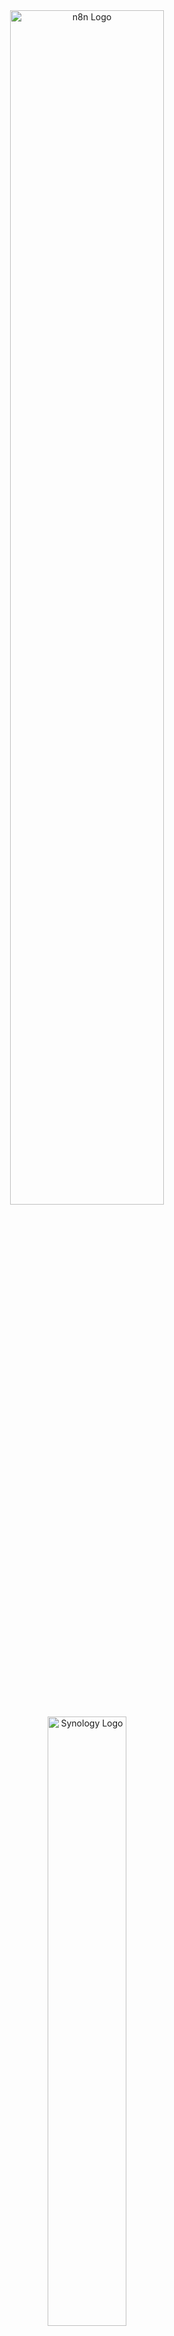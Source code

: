 <div align="center">

<img src="./assets/logos/n8n/n8n-logo.svg" alt="n8n Logo" width="70%"/>

<br/>

<img src="./assets/logos/synology/synology-logo.svg" alt="Synology Logo" width="50%"/>

<br/><br/>
[![License: MIT](https://img.shields.io/badge/License-MIT-yellow.svg)](https://opensource.org/license/mit)
[![Code Quality](https://img.shields.io/badge/code%20quality-A+-brightgreen)](https://github.com/josedacosta/n8n-synology-package)
[![Downloads](https://img.shields.io/github/downloads/josedacosta/n8n-synology-package/total)](https://github.com/josedacosta/n8n-synology-package/releases)
[![PRs Welcome](https://img.shields.io/badge/PRs-welcome-brightgreen.svg)](https://github.com/josedacosta/n8n-synology-package/pulls)
[![Synology DSM](https://img.shields.io/badge/DSM-7.0%2B-blue)](https://www.synology.com)
[![Docker](https://img.shields.io/badge/Docker-Compose-2496ED)](https://www.docker.com/)
[![PostgreSQL](https://img.shields.io/badge/PostgreSQL-17-316192)](https://www.postgresql.org/)
[![n8n](https://img.shields.io/badge/n8n-latest-EA4B71)](https://n8n.io)
[![HTTPS Support](https://img.shields.io/badge/HTTPS-Supported-green)](https://github.com/josedacosta/n8n-synology-package#https-configuration-with-reverse-proxy)
[![Production Ready](https://img.shields.io/badge/Production-Ready-success)](https://github.com/josedacosta/n8n-synology-package)
</div>

# n8n Synology Package

n8n package for Synology DSM 7+

## Description

This project allows you to create a Synology package (.spk) to install n8n on your Synology NAS with DSM 7.0 or higher.

**n8n** is a powerful and extensible workflow automation tool that allows you to create complex automations between different applications and services.

### Architecture

This package uses **Docker Compose** with **PostgreSQL** for a robust and performant installation:
- ✅ **Docker**: Isolation, security, easy updates
- ✅ **PostgreSQL**: High-performance database (vs default SQLite)
- ✅ **Automatic backup**: Integrated backup script
- ✅ **Reverse proxy**: Nginx configuration included
- ✅ **Production-ready**: Optimized configuration

## Prerequisites

### To build the package

- Node.js 18+ (on your development machine)
- Yarn (package manager)
- macOS or Linux (for `md5` and `shasum` commands)

### To install on Synology

- Synology NAS with DSM 7.0 or higher
- **Container Manager** (Docker) installed from Package Center
- Port 5678 available
- Minimum 2GB RAM (4GB recommended)

## Project Structure

```
n8n-synology-package/
├── package/                         # Synology package files
│   ├── INFO                        # Package metadata
│   ├── docker-compose.yml          # Docker Compose + PostgreSQL configuration
│   ├── .env.example                # Configuration example
│   ├── conf/                       # Configuration
│   │   ├── privilege              # User privileges
│   │   ├── resource               # System resources
│   │   ├── n8n.sc                 # Service configuration
│   │   └── nginx-reverse-proxy.conf  # Nginx config (example)
│   ├── scripts/                    # Installation scripts
│   │   ├── installer              # Installation/uninstallation (Docker)
│   │   ├── start-stop-status      # Start/stop (Docker Compose)
│   │   └── backup.sh              # Automatic backup
│   └── ui/                         # DSM user interface
│       ├── config                 # Interface configuration
│       └── images/                # Package icons
│           ├── n8n_256.png       # 256x256 icon
│           └── n8n_72.png        # 72x72 icon
├── scripts/                        # Build scripts
│   ├── build.js                   # Prepares files for the package
│   └── package.js                 # Creates the .spk file
├── documentation/                  # Documentation
│   └── breaking-changes-dsm7.md
├── jose/                           # Personal documentation
│   └── TUTORIEL-INSTALLATION-N8N-SYNOLOGY.md
├── dist/                           # Generated files (ignored by git)
│   ├── build/                     # Temporary build folder
│   └── *.spk                      # Final package
├── INSTALLATION-DOCKER.md          # Docker installation guide
└── package.json                    # npm/yarn configuration
```

## Quick Installation

### 1. Clone the project

```bash
git clone git@github.com:josedacosta/n8n-synology-package.git
cd n8n-synology-package
```

### 2. Install dependencies

```bash
yarn install
```

### 3. Add icons

> [!NOTE]
> Icons are optional but recommended for a better user experience in Package Center.

Download the n8n icons and place them in `package/ui/images/`:

- `n8n_256.png` (256x256 pixels)
- `n8n_72.png` (72x72 pixels)

You can get the official logos from:
- https://n8n.io/press/
- https://github.com/n8n-io/n8n/blob/master/packages/editor-ui/public/favicon.ico

### 4. Build the package

```bash
yarn build
```

This command:
- Cleans previous builds
- Copies all necessary files
- Sets permissions
- Validates package structure
- Calculates checksums

### 5. Create the .spk file

```bash
yarn package
```

This command:
- Creates the `package.tgz` archive
- Generates the final `.spk` file
- Displays MD5 and SHA256 checksums
- Places the package in `dist/`

The generated file will be: `dist/n8n-1.0.0-noarch.spk`

## Installation on Synology

### Method 1: Installation via Package Repository (Recommended)

This method allows you to install and update n8n directly from Synology Package Center.

#### Step 1: Add Package Source

1. Connect to DSM
2. Open **Package Center**
3. Click on **Settings** (⚙️ icon at top right)
4. Go to **Package Sources** tab
5. Click **Add**
6. Enter the following information:
   - **Name**: `n8n Community`
   - **Location**: `https://josedacosta.github.io/n8n-synology-package/index.json`
7. Click **OK**

#### Step 2: Install n8n

1. In Package Center, search for **"n8n"**
2. You should see the **"n8n"** package with the "Community" tag
3. Click **Install**
4. Follow the installation wizard
5. Accept the required permissions

#### Prerequisites on NAS

> [!IMPORTANT]
> **Container Manager must be installed first**
> Before installing n8n, you MUST have Container Manager (Docker) installed from the Package Center. The package will fail to install without it.

### Method 2: Manual Installation

If you prefer to install manually or to test a specific version:

1. Download the `.spk` file from [GitHub Releases](https://github.com/josedacosta/n8n-synology-package/releases/latest)
2. Connect to DSM
3. Open **Package Center**
4. Click **Manual Install** (button at top right)
5. Select the downloaded `.spk` file
6. Follow the installation wizard
7. Accept the required permissions

### First Access

Once installed, n8n will be accessible at:

```
http://YOUR_NAS_IP:5678
```

On first launch:
1. Create your administrator account
2. Configure your preferences
3. Start creating your workflows!

> [!IMPORTANT]
> **Backup your encryption key immediately!**
> The file `/var/packages/n8n/target/.env` contains the encryption key that protects all your credentials. If you lose this key, you will NOT be able to decrypt your stored credentials. Make a backup NOW!

### Installed Architecture

The package installs:
- **n8n** (Docker container)
- **PostgreSQL 17** (database)
- **Automatic backup script**
- **Reverse proxy configuration** (in `/var/packages/n8n/package/conf/`)

📖 **Complete installation guide**: See [INSTALLATION-DOCKER.md](./INSTALLATION-DOCKER.md)

## Configuration

### Environment Variables

The file `/var/packages/n8n/target/.env` contains the configuration:

```bash
# Network
N8N_PORT=5678
N8N_HOST=localhost
N8N_PROTOCOL=http
WEBHOOK_URL=http://localhost:5678/

# Timezone
TIMEZONE=Europe/Paris

# Database
POSTGRES_PASSWORD=generated_password

# Security (CRITICAL - AUTOMATICALLY GENERATED)
N8N_ENCRYPTION_KEY=64_character_key

# Basic authentication (optional)
N8N_BASIC_AUTH_ACTIVE=false
N8N_BASIC_AUTH_USER=admin
N8N_BASIC_AUTH_PASSWORD=
```

### Important Files

- **Configuration**: `/var/packages/n8n/target/.env`
- **Docker Compose**: `/var/packages/n8n/target/docker-compose.yml`
- **n8n Data**: `/var/packages/n8n/target/data/`
- **PostgreSQL Database**: `/var/packages/n8n/target/db/`
- **Backups**: `/var/packages/n8n/target/backup/`
- **Backup Script**: `/var/packages/n8n/target/backup.sh`

### Customization

To customize the installation:

```bash
# Via SSH
ssh admin@YOUR_NAS_IP

# Edit configuration
sudo vi /var/packages/n8n/target/.env

# Restart n8n
sudo synopkg restart n8n
```

**Example**: Enable HTTPS and authentication:

```bash
N8N_HOST=your-nas.synology.me
N8N_PROTOCOL=https
WEBHOOK_URL=https://your-nas.synology.me/
N8N_BASIC_AUTH_ACTIVE=true
N8N_BASIC_AUTH_PASSWORD=YourPassword123!
```

## Service Management

### Via DSM

- **Start**: Package Center → n8n → Open
- **Stop**: Package Center → n8n → Stop
- **Restart**: Stop then Start

### Via SSH

```bash
# Start n8n
sudo synopkg start n8n

# Stop n8n
sudo synopkg stop n8n

# Restart n8n
sudo synopkg restart n8n

# Check status
sudo synopkg status n8n

# View Docker logs
cd /var/packages/n8n/target
docker-compose logs -f

# n8n logs only
docker-compose logs -f n8n

# PostgreSQL logs
docker-compose logs -f postgres
```

## Update

### Update n8n via Docker

> [!TIP]
> **Best practice: Always backup before updating**
> Create a backup before any update to ensure you can rollback if needed.

```bash
# Via SSH on NAS
cd /var/packages/n8n/target

# 1. Create a backup
bash backup.sh

# 2. Stop containers
docker-compose down

# 3. Download new images
docker-compose pull

# 4. Restart with new versions
docker-compose up -d

# 5. Check logs
docker-compose logs -f
```

### Update the package

1. Download the new `.spk` package version
2. In Package Center, select n8n
3. Click "Update manually"
4. Select the new `.spk` file

The update script automatically performs:
- ✅ Backup before update
- ✅ Download new Docker images
- ✅ Restart containers
- ✅ Verify deployment

> [!NOTE]
> Data (workflows, credentials) are preserved during the update. The update process only updates the application, not your data.

## Uninstallation

### Via DSM

1. Package Center → n8n
2. Click "Uninstall"
3. Confirm uninstallation

> [!NOTE]
> By default, user data is **preserved** during uninstallation. Your workflows, credentials, and databases remain intact for future reinstallation.

### Complete Data Removal

> [!WARNING]
> **This will permanently delete ALL n8n data!**
> The following commands will remove all workflows, credentials, databases, and backups. This action is IRREVERSIBLE!

```bash
# Via SSH
cd /var/packages/n8n/target

# Stop and remove containers + volumes
docker-compose down -v

# Remove Docker images (optional)
docker rmi n8nio/n8n postgres:17-alpine

# Remove all data
sudo rm -rf /var/packages/n8n/target
```

## Troubleshooting

### n8n won't start

1. Verify Docker is installed and active:
   ```bash
   docker --version
   docker ps
   ```

2. Check Docker logs:
   ```bash
   cd /var/packages/n8n/target
   docker-compose logs --tail=100
   ```

3. Verify port 5678 is available:
   ```bash
   sudo netstat -tuln | grep 5678
   sudo lsof -i :5678
   ```

### "Port already in use" error

Port 5678 is already in use. Options:

1. **Free the port** (find and stop the application using it)
2. **Change the port**:
   ```bash
   # Edit the .env file
   sudo vi /var/packages/n8n/target/.env

   # Change N8N_PORT=5678 to another port (e.g., 5679)
   N8N_PORT=5679

   # Restart
   cd /var/packages/n8n/target
   docker-compose down
   docker-compose up -d
   ```

### Insufficient permissions

If you encounter permission errors:

```bash
# Fix permissions
sudo chown -R 1000:1000 /var/packages/n8n/target/data
sudo chmod -R 755 /var/packages/n8n/target/data

# Restart containers
cd /var/packages/n8n/target
docker-compose restart
```

### Database error

If PostgreSQL won't start:

```bash
cd /var/packages/n8n/target

# Check logs
docker-compose logs postgres
```

> [!CAUTION]
> **Database recreation will cause data loss**
> Only use these commands if the database is corrupted and cannot be recovered:
> ```bash
> docker-compose down
> sudo rm -rf db/*  # This deletes ALL database data!
> docker-compose up -d
> ```

### View logs in real-time

```bash
# All containers
cd /var/packages/n8n/target
docker-compose logs -f

# n8n only
docker-compose logs -f n8n

# PostgreSQL only
docker-compose logs -f postgres

# Container status
docker-compose ps
```

## Package Repository Configuration (For Maintainers)

If you fork this project and want to host your own package repository:

### 1. Enable GitHub Pages

1. Go to **Settings** → **Pages** of your repository
2. Under **Source**, select **GitHub Actions**
3. Save

### 2. Publish a new version

```bash
# 1. Modify version in package/INFO
vi package/INFO  # version="1.1.0"

# 2. Build and publish
yarn release  # Build + Package + Update repository

# 3. Commit and push
git add .
git commit -m "chore: release v1.1.0"
git push

# 4. Create GitHub tag
git tag v1.1.0
git push origin v1.1.0
```

### 3. Verify deployment

Wait a few minutes then visit:
```
https://YOUR_USERNAME.github.io/n8n-synology-package/repo/packages.json
```

📖 **Complete documentation**: [docs/REPOSITORY-SETUP.md](docs/REPOSITORY-SETUP.md)

## Development

### Available Scripts

```bash
# Build the package
yarn build

# Create the .spk
yarn package

# Update the repository
yarn update-repo

# Complete build (build + package + update-repo)
yarn release

# Clean generated .spk files
yarn clean
```

### Test modifications

1. Modify files in `package/`
2. Build: `yarn build`
3. Package: `yarn package`
4. Test on a development NAS

### Synology Package Structure

A `.spk` package is a tar archive containing:

- **INFO**: Metadata (name, version, description, etc.)
- **package.tgz**: Archive of package files
  - `conf/`: Configuration files
  - `scripts/`: Installation and control scripts
  - `ui/`: DSM interface and icons

### Naming Conventions

The .spk file must follow the format:
```
{package}-{version}-{arch}.spk
```

Example: `n8n-1.0.0-noarch.spk`

## Documentation

### DSM Breaking Changes

To understand breaking changes between DSM versions:

📄 [DSM 7+ Breaking Changes Documentation](docs/breaking-changes-dsm7.md)

This document explains:
- Major changes introduced by DSM 7.0
- How to migrate from DSM 6
- Best practices for compatibility
- Migration checklist

### Log Recovery and Analysis

To debug and diagnose installation or runtime issues:

📄 [Log Recovery Guide](docs/log-recovery.md)

This document explains:
- Location of all log files
- Recovery methods (SSH, File Station, SCP)
- Running complete diagnostics
- Interpreting installation and service logs
- Complete debugging checklist
- Viewing Docker Compose logs

## Resources

### n8n

- **Official website**: https://n8n.io
- **Documentation**: https://docs.n8n.io
- **GitHub**: https://github.com/n8n-io/n8n
- **Community**: https://community.n8n.io

### Synology

- **Developer Guide**: https://help.synology.com/developer-guide/
- **Package Center**: https://www.synology.com/support/developer
- **DSM Release Notes**: https://www.synology.com/releaseNote/DSM
- **Breaking Changes**: https://help.synology.com/developer-guide/breaking_changes.html

### This Project

- **Repository**: https://github.com/josedacosta/n8n-synology-package
- **Issues**: https://github.com/josedacosta/n8n-synology-package/issues

## Contribution

Contributions are welcome! To contribute:

1. **Fork** the project
2. Create a **branch** for your feature (`git checkout -b feature/amazing-feature`)
3. **Commit** your changes (`git commit -m 'Add amazing feature'`)
4. **Push** to the branch (`git push origin feature/amazing-feature`)
5. Open a **Pull Request**

### Contribution Rules

- Test your modifications on a Synology NAS
- Respect the existing project structure
- Document new features
- Use clear commit messages

## Security

> [!IMPORTANT]
> **Security Best Practices for Production**
> Follow these recommendations to secure your n8n installation:

1. **HTTPS**: Configure a reverse proxy with HTTPS to access n8n in production
2. **Firewall**: Limit access to port 5678 via DSM firewall
3. **Credentials**: n8n credentials are encrypted, but protect access to your NAS
4. **Backups**: Regularly back up `/var/packages/n8n/target/` directory
5. **Updates**: Keep n8n up to date to benefit from security patches

### HTTPS Configuration with Reverse Proxy

> [!TIP]
> **Use Synology's built-in reverse proxy for easy HTTPS setup**
> This is the recommended method for securing n8n with SSL/TLS.

1. Open **Control Panel** → **Application Portal**
2. Create a new rule:
   - **Source**: `n8n.your-domain.com` (HTTPS, port 443)
   - **Destination**: `localhost:5678` (HTTP)
3. Configure SSL certificate
4. Access n8n via `https://n8n.your-domain.com`

## License

This project is licensed under the **MIT License** - see the [LICENSE](LICENSE) file for details.

**Note**: This package bundles n8n which is under the **Sustainable Use License**. Consult the [n8n license](https://github.com/n8n-io/n8n/blob/master/LICENSE.md) for more information.

## Author

**josedacosta**

- Website: https://josedacosta.com
- GitHub: [@josedacosta](https://github.com/josedacosta)

## Acknowledgments

- The [n8n.io](https://n8n.io) team for this excellent automation tool
- The Synology community for resources and documentation
- All contributors to this project

---

> [!NOTE]
> **Disclaimer**: This package is not officially supported by n8n.io or Synology. Use at your own risk.

## Search Keywords

<details>
<summary>🔍 Keywords for Search Engines</summary>

`n8n synology package` `n8n synology dsm` `n8n synology nas` `n8n synology docker` `n8n synology installation` `n8n synology spk` `n8n synology dsm 7` `n8n synology container manager` `n8n synology postgresql` `n8n synology docker compose` `workflow automation synology` `synology workflow automation` `synology automation tools` `synology n8n setup` `synology n8n docker` `install n8n synology nas` `n8n package synology dsm 7` `synology n8n reverse proxy` `synology n8n https` `synology n8n backup` `synology workflow tool` `n8n synology tutorial` `n8n synology guide` `n8n synology configuration` `synology automation workflow` `synology zapier alternative` `synology make alternative` `synology integromat alternative` `synology ifttt alternative` `synology workflow builder` `synology no-code automation` `synology api automation` `synology webhook automation` `synology task automation` `synology business automation` `synology process automation` `synology integration platform` `synology workflow management` `n8n self-hosted synology` `synology self-hosted automation` `synology private automation` `n8n nas installation` `n8n diskstation` `n8n ds920+` `n8n ds923+` `n8n ds1522+` `n8n ds1621+` `n8n rs822+` `synology package center n8n` `synology community package n8n` `synology n8n postgresql database` `synology n8n sqlite to postgresql` `synology n8n migration` `synology n8n update` `synology n8n upgrade` `synology n8n docker update` `synology n8n docker compose yml` `synology n8n environment variables` `synology n8n webhook url` `synology n8n encryption key` `synology n8n basic auth` `synology n8n authentication` `synology n8n port configuration` `synology n8n ssl` `synology n8n nginx` `synology n8n reverse proxy setup` `synology n8n application portal` `synology n8n firewall` `synology n8n security` `synology n8n backup script` `synology n8n restore` `synology n8n data backup` `synology n8n workflow backup` `synology n8n credentials backup` `synology n8n automated backup` `synology n8n troubleshooting` `synology n8n logs` `synology n8n debug` `synology n8n error` `synology n8n port 5678` `synology n8n permissions` `synology n8n database error` `synology n8n container error` `synology n8n docker logs` `n8n synology github` `n8n synology repository` `n8n synology open source` `n8n synology community` `n8n synology support` `n8n synology forum` `n8n synology reddit` `build n8n synology package` `create n8n synology spk` `compile n8n synology package` `n8n synology development` `n8n synology package development` `synology spk n8n` `synology package n8n build`

</details>
